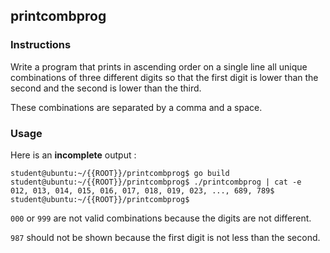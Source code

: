 ## printcombprog

### Instructions

Write a program that prints in ascending order on a single line all unique combinations of three different digits so that the first digit is lower than the second and the second is lower than the third.

These combinations are separated by a comma and a space.

### Usage

Here is an **incomplete** output :

```console
student@ubuntu:~/{{ROOT}}/printcombprog$ go build
student@ubuntu:~/{{ROOT}}/printcombprog$ ./printcombprog | cat -e
012, 013, 014, 015, 016, 017, 018, 019, 023, ..., 689, 789$
student@ubuntu:~/{{ROOT}}/printcombprog$
```

`000` or `999` are not valid combinations because the digits are not different.

`987` should not be shown because the first digit is not less than the second.
